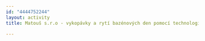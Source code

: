 ```yaml
---
id: "4444752244"
layout: activity
title: Matouš s.r.o - vykopávky a rytí bazénových den pomocí technologie Sinking Legs ™

---
```

